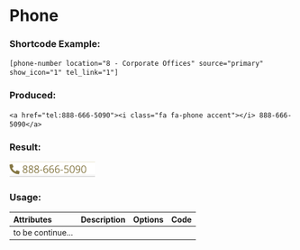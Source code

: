 # Phone

### Shortcode Example:

```
[phone-number location="8 - Corporate Offices" source="primary" show_icon="1" tel_link="1"]
```

### Produced:

```markup
<a href="tel:888-666-5090"><i class="fa fa-phone accent"></i> 888-666-5090</a>
```

### Result:

![](../.gitbook/assets/screen-shot-2562-08-20-at-11.01.17.png)

### Usage:

| **Attributes** | Description | Options | Code |
| :--- | :--- | :--- | :--- |
| to be continue... |  |  |  |

